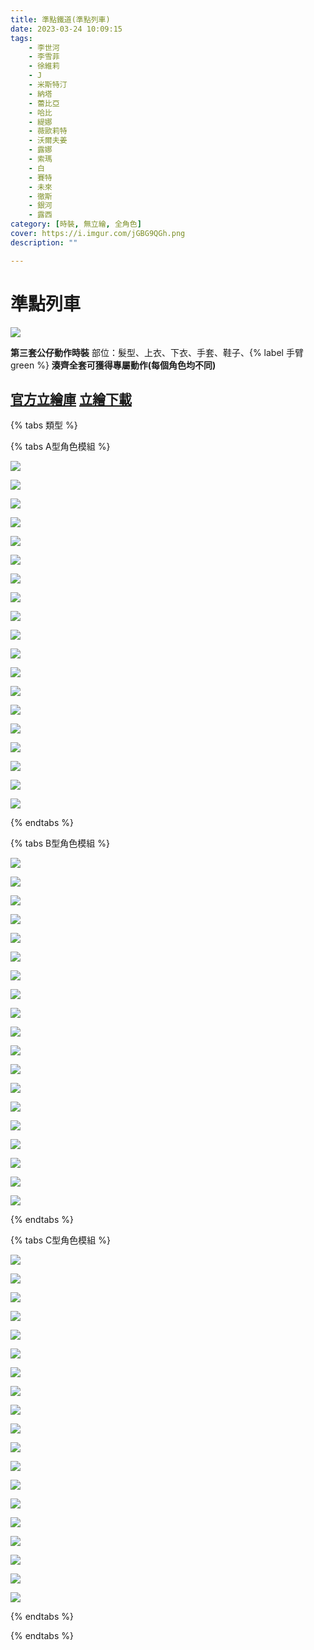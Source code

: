 ```yaml
---
title: 準點鐵道(準點列車)
date: 2023-03-24 10:09:15
tags:
    - 李世河
    - 李雪菲
    - 徐維莉
    - J
    - 米斯特汀
    - 納塔
    - 蕾比亞
    - 哈比
    - 緹娜
    - 薇歐莉特
    - 沃爾夫姜
    - 露娜
    - 索瑪
    - 白
    - 賽特
    - 未來
    - 徹斯
    - 銀河
    - 露西
category: [時裝, 無立繪, 全角色]
cover: https://i.imgur.com/jGBG9QGh.png
description: ""

---
```

# 準點列車

![](https://i.imgur.com/JQ1CREoh.png)

**第三套公仔動作時裝**
部位：髮型、上衣、下衣、手套、鞋子、{% label 手臂 green %}
**湊齊全套可獲得專屬動作(每個角色均不同)**



[官方立繪庫](https://closers.nexon.com/Pds/FanSiteKit)
[立繪下載](https://closers.vod.nexoncdn.co.kr/site/fansitekit/Closers_FansiteKit_InWonderLand_210302_objaqz.zip)
---

{% tabs 類型 %}
<!-- tab 模組A型-->
{% tabs A型角色模組 %}
<!-- tab 李世河(Seha)-->
[![](https://i.imgur.com/TreuhtQh.png)](https://i.imgur.com/TreuhtQ.png)
<!-- endtab -->
<!-- tab 李雪菲(Seulbi)-->
[![](https://i.imgur.com/EOQY1Och.png)](https://i.imgur.com/EOQY1Oc.png)
<!-- endtab -->
<!-- tab 徐維莉(Yuri)-->
[![](https://i.imgur.com/Q0cKScih.png)](https://i.imgur.com/Q0cKSci.png)
<!-- endtab -->
<!-- tab J-->
[![](https://i.imgur.com/EQEZz8ph.png)](https://i.imgur.com/EQEZz8p.png)
<!-- endtab -->
<!-- tab 米斯特汀(Tein)-->
[![](https://i.imgur.com/0LuPVjih.png)](https://i.imgur.com/0LuPVji.png)
<!-- endtab -->
<!-- tab 納塔(Nata)-->
[![](https://i.imgur.com/f9uF2JQh.png)](https://i.imgur.com/f9uF2JQ.png)
<!-- endtab -->
<!-- tab 蕾比雅(Levia)-->
[![](https://i.imgur.com/XPNxLbUh.png)](https://i.imgur.com/XPNxLbU.png)
<!-- endtab -->
<!-- tab 哈比(Harpy)-->
[![](https://i.imgur.com/iGUHLCTh.png)](https://i.imgur.com/iGUHLCT.png)
<!-- endtab -->
<!-- tab 緹娜(Tina)-->
[![](https://i.imgur.com/L2ksddih.png)](https://i.imgur.com/L2ksddi.png)
<!-- endtab -->
<!-- tab 薇歐莉特(Violet)-->
[![](https://i.imgur.com/mNBoU1hh.png)](https://i.imgur.com/mNBoU1h.png)
<!-- endtab -->
<!-- tab 沃爾夫姜(Wolfgang)-->
[![](https://i.imgur.com/2vPjtSRh.png)](https://i.imgur.com/2vPjtSR.png)
<!-- endtab -->
<!-- tab 露娜(Luna)-->
[![](https://i.imgur.com/lktTg6wh.png)](https://i.imgur.com/lktTg6w.png)
<!-- endtab -->
<!-- tab 索瑪(Soma)-->
[![](https://i.imgur.com/ByVyMvCh.png)](https://i.imgur.com/ByVyMvC.png)
<!-- endtab -->
<!-- tab 白(Bai)-->
[![](https://i.imgur.com/ZXsCvL5h.png)](https://i.imgur.com/ZXsCvL5.png)
<!-- endtab -->
<!-- tab 賽特(Seth)-->
[![](https://i.imgur.com/Eu3RLiKh.png)](https://i.imgur.com/Eu3RLiK.png)
<!-- endtab -->
<!-- tab 未來(Mirae)-->
[![](https://i.imgur.com/wuJFZ9oh.png)](https://i.imgur.com/wuJFZ9o.png)
<!-- endtab -->
<!-- tab 徹斯(Chulsoo)-->
[![](https://i.imgur.com/ARTOyE2h.png)](https://i.imgur.com/ARTOyE2.png)
<!-- endtab -->
<!-- tab 銀河(Eunha)-->
[![](https://i.imgur.com/vJz5L3ah.png)](https://i.imgur.com/vJz5L3a.png)
<!-- endtab -->
<!-- tab 露西(Lucy)-->
[![](https://i.imgur.com/mp46iYBh.png)](https://i.imgur.com/mp46iYB.png)
<!-- endtab -->
{% endtabs %}
<!-- endtab -->

<!-- tab 模組B型-->
{% tabs B型角色模組 %}
<!-- tab 李世河(Seha)-->
[![](https://i.imgur.com/tivamaQh.png)](https://i.imgur.com/tivamaQ.png)
<!-- endtab -->
<!-- tab 李雪菲(Seulbi)-->
[![](https://i.imgur.com/ivL6WUHh.png)](https://i.imgur.com/ivL6WUH.png)
<!-- endtab -->
<!-- tab 徐維莉(Yuri)-->
[![](https://i.imgur.com/XZS1837h.png)](https://i.imgur.com/XZS1837.png)
<!-- endtab -->
<!-- tab J-->
[![](https://i.imgur.com/IwF8920h.png)](https://i.imgur.com/IwF8920.png)
<!-- endtab -->
<!-- tab 米斯特汀(Tein)-->
[![](https://i.imgur.com/jBpIwWqh.png)](https://i.imgur.com/jBpIwWq.png)
<!-- endtab -->
<!-- tab 納塔(Nata)-->
[![](https://i.imgur.com/21tKH8Lh.png)](https://i.imgur.com/21tKH8L.png)
<!-- endtab -->
<!-- tab 蕾比雅(Levia)-->
[![](https://i.imgur.com/bQXMVUYh.png)](https://i.imgur.com/bQXMVUY.png)
<!-- endtab -->
<!-- tab 哈比(Harpy)-->
[![](https://i.imgur.com/g5mvfD8h.png)](https://i.imgur.com/g5mvfD8.png)
<!-- endtab -->
<!-- tab 緹娜(Tina)-->
[![](https://i.imgur.com/YWc3sdFh.png)](https://i.imgur.com/YWc3sdF.png)
<!-- endtab -->
<!-- tab 薇歐莉特(Violet)-->
[![](https://i.imgur.com/zP05o4Kh.png)](https://i.imgur.com/zP05o4K.png)
<!-- endtab -->
<!-- tab 沃爾夫姜(Wolfgang)-->
[![](https://i.imgur.com/SWHhdGZh.png)](https://i.imgur.com/SWHhdGZ.png)
<!-- endtab -->
<!-- tab 露娜(Luna)-->
[![](https://i.imgur.com/8oJ8BwVh.png)](https://i.imgur.com/8oJ8BwV.png)
<!-- endtab -->
<!-- tab 索瑪(Soma)-->
[![](https://i.imgur.com/zQzk4m5h.png)](https://i.imgur.com/zQzk4m5.png)
<!-- endtab -->
<!-- tab 白(Bai)-->
[![](https://i.imgur.com/72reac2h.png)](https://i.imgur.com/72reac2.png)
<!-- endtab -->
<!-- tab 賽特(Seth)-->
[![](https://i.imgur.com/ZBGdfbkh.png)](https://i.imgur.com/ZBGdfbk.png)
<!-- endtab -->
<!-- tab 未來(Mirae)-->
[![](https://i.imgur.com/nu9vKP3h.png)](https://i.imgur.com/nu9vKP3.png)
<!-- endtab -->
<!-- tab 徹斯(Chulsoo)-->
[![](https://i.imgur.com/4gdSFHmh.png)](https://i.imgur.com/4gdSFHm.png)
<!-- endtab -->
<!-- tab 銀河(Eunha)-->
[![](https://i.imgur.com/sZ06i0Hh.png)](https://i.imgur.com/sZ06i0H.png)
<!-- endtab -->
<!-- tab 露西(Lucy)-->
[![](https://i.imgur.com/H4bSIl3h.png)](https://i.imgur.com/H4bSIl3.png)
<!-- endtab -->
{% endtabs %}
<!-- endtab -->

<!-- tab 模組C型-->
{% tabs C型角色模組 %}
<!-- tab 李世河(Seha)-->
[![](https://i.imgur.com/7aDSdn1h.png)](https://i.imgur.com/7aDSdn1.png)
<!-- endtab -->
<!-- tab 李雪菲(Seulbi)-->
[![](https://i.imgur.com/kvwb3mWh.png)](https://i.imgur.com/kvwb3mW.png)
<!-- endtab -->
<!-- tab 徐維莉(Yuri)-->
[![](https://i.imgur.com/ipuWM6oh.png)](https://i.imgur.com/ipuWM6o.png)
<!-- endtab -->
<!-- tab J-->
[![](https://i.imgur.com/56xWDfPh.png)](https://i.imgur.com/56xWDfP.png)
<!-- endtab -->
<!-- tab 米斯特汀(Tein)-->
[![](https://i.imgur.com/sAkGWpHh.png)](https://i.imgur.com/sAkGWpH.png)
<!-- endtab -->
<!-- tab 納塔(Nata)-->
[![](https://i.imgur.com/MGtXxxQh.png)](https://i.imgur.com/MGtXxxQ.png)
<!-- endtab -->
<!-- tab 蕾比雅(Levia)-->
[![](https://i.imgur.com/rqU5OwQh.png)](https://i.imgur.com/rqU5OwQ.png)
<!-- endtab -->
<!-- tab 哈比(Harpy)-->
[![](https://i.imgur.com/5cwTUaWh.png)](https://i.imgur.com/5cwTUaW.png)
<!-- endtab -->
<!-- tab 緹娜(Tina)-->
[![](https://i.imgur.com/7d9jt23h.png)](https://i.imgur.com/7d9jt23.png)
<!-- endtab -->
<!-- tab 薇歐莉特(Violet)-->
[![](https://i.imgur.com/xA4LEK5h.png)](https://i.imgur.com/xA4LEK5.png)
<!-- endtab -->
<!-- tab 沃爾夫姜(Wolfgang)-->
[![](https://i.imgur.com/b2VDUO7h.png)](https://i.imgur.com/b2VDUO7.png)
<!-- endtab -->
<!-- tab 露娜(Luna)-->
[![](https://i.imgur.com/8QRUx4bh.png)](https://i.imgur.com/8QRUx4b.png)
<!-- endtab -->
<!-- tab 索瑪(Soma)-->
[![](https://i.imgur.com/LSg5vveh.png)](https://i.imgur.com/LSg5vve.png)
<!-- endtab -->
<!-- tab 白(Bai)-->
[![](https://i.imgur.com/4aXcKybh.png)](https://i.imgur.com/4aXcKyb.png)
<!-- endtab -->
<!-- tab 賽特(Seth)-->
[![](https://i.imgur.com/tpRpfXrh.png)](https://i.imgur.com/tpRpfXr.png)
<!-- endtab -->
<!-- tab 未來(Mirae)-->
[![](https://i.imgur.com/jZK0bDCh.png)](https://i.imgur.com/jZK0bDC.png)
<!-- endtab -->
<!-- tab 徹斯(Chulsoo)-->
[![](https://i.imgur.com/ytIHDFuh.png)](https://i.imgur.com/ytIHDFu.png)
<!-- endtab -->
<!-- tab 銀河(Eunha)-->
[![](https://i.imgur.com/cKu6pSph.png)](https://i.imgur.com/cKu6pSp.png)
<!-- endtab -->
<!-- tab 露西(Lucy)-->
[![](https://i.imgur.com/iUiVGVth.png)](https://i.imgur.com/iUiVGVt.png)
<!-- endtab -->
{% endtabs %}
<!-- endtab -->

{% endtabs %}
